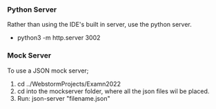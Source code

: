 ### Python Server

Rather than using the IDE's built in server, use the python server.
* python3 -m http.server 3002   

### Mock Server
To use a JSON mock server;
1) cd ../WebstormProjects/Examn2022
2) cd into the mockserver folder, where all the json files wil be placed.
3) Run: json-server "filename.json"
